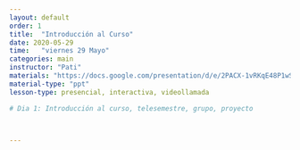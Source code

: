 ```yaml
---
layout: default
order: 1
title:  "Introducción al Curso"
date: 2020-05-29
time:   "viernes 29 Mayo"
categories: main
instructor: "Pati"
materials: "https://docs.google.com/presentation/d/e/2PACX-1vRKqE48P1wS6zrNboqF95FCbUdgr_l8-98W-TTnl-hSJAvICIa3CTrDboBNne0WQoVZY6n1FHmYKaRw/pub?start=false&loop=false&delayms=60000"
material-type: "ppt"
lesson-type: presencial, interactiva, videollamada

# Dia 1: Introducción al curso, telesemestre, grupo, proyecto



---
```


